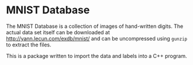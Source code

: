 # MNIST Database 

The MNIST Database is a collection of images of hand-written digits.
The actual data set itself can be downloaded at http://yann.lecun.com/exdb/mnist/ and can be uncompressed using `gunzip` to extract the files.

This is a package written to import the data and labels into a C++ program.

